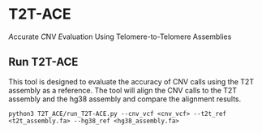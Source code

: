# T2T-ACE
 *A*ccurate *C*NV *E*valuation Using Telomere-to-Telomere Assemblies
 
## Run T2T-ACE
This tool is designed to evaluate the accuracy of CNV calls using the T2T assembly as a reference. 
The tool will align the CNV calls to the T2T assembly and the hg38 assembly and compare the alignment results. 
```
python3 T2T_ACE/run_T2T-ACE.py --cnv_vcf <cnv_vcf> --t2t_ref <t2t_assembly.fa> --hg38_ref <hg38_assembly.fa>
```
